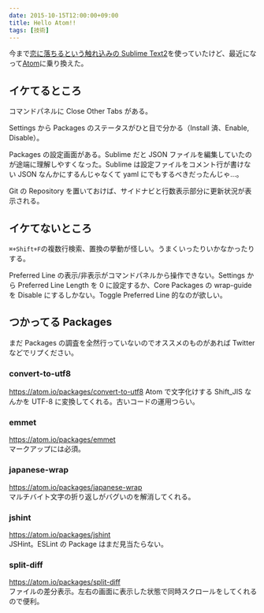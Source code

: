 ```yaml
---
date: 2015-10-15T12:00:00+09:00
title: Hello Atom!!
tags: [技術]
---
```


今まで[恋に落ちるという触れ込みの Sublime Text2](http://www.sublimetext.com/)を使っていたけど、最近になって[Atom](https://atom.io/)に乗り換えた。

## イケてるところ

コマンドパネルに Close Other Tabs がある。

Settings から Packages のステータスがひと目で分かる（Install 済、Enable, Disable）。

Packages の設定画面がある。Sublime だと JSON ファイルを編集していたのが途端に理解しやすくなった。Sublime は設定ファイルをコメント行が書けない JSON なんかにするんじゃなくて yaml にでもするべきだったんじゃ…。

Git の Repository を置いておけば、サイドナビと行数表示部分に更新状況が表示される。

## イケてないところ

`⌘+Shift+F`の複数行検索、置換の挙動が怪しい。うまくいったりいかなかったりする。

Preferred Line の表示/非表示がコマンドパネルから操作できない。Settings から Preferred Line Length を 0 に設定するか、Core Packages の wrap-guide を Disable にするしかない。Toggle Preferred Line 的なのが欲しい。

## つかってる Packages

まだ Packages の調査を全然行っていないのでオススメのものがあれば Twitter などでリプください。

### convert-to-utf8

https://atom.io/packages/convert-to-utf8
Atom で文字化けする Shift_JIS なんかを UTF-8 に変換してくれる。古いコードの運用つらい。

### emmet

https://atom.io/packages/emmet  
マークアップには必須。

### japanese-wrap

https://atom.io/packages/japanese-wrap  
マルチバイト文字の折り返しがバグいのを解消してくれる。

### jshint

https://atom.io/packages/jshint  
JSHint。ESLint の Package はまだ見当たらない。

### split-diff

https://atom.io/packages/split-diff  
ファイルの差分表示。左右の画面に表示した状態で同時スクロールをしてくれるので便利。
